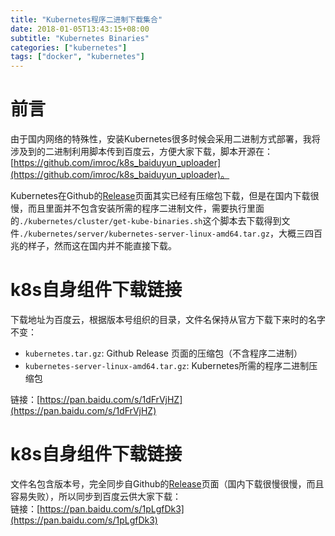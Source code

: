 ```yaml
---
title: "Kubernetes程序二进制下载集合"
date: 2018-01-05T13:43:15+08:00
subtitle: "Kubernetes Binaries"
categories: ["kubernetes"]
tags: ["docker", "kubernetes"]
---
```


# 前言
由于国内网络的特殊性，安装Kubernetes很多时候会采用二进制方式部署，我将涉及到的二进制利用脚本传到百度云，方便大家下载，脚本开源在：[https://github.com/imroc/k8s_baiduyun_uploader](https://github.com/imroc/k8s_baiduyun_uploader)。  
  
Kubernetes在Github的[Release](https://github.com/kubernetes/kubernetes/releases)页面其实已经有压缩包下载，但是在国内下载很慢，而且里面并不包含安装所需的程序二进制文件，需要执行里面的`./kubernetes/cluster/get-kube-binaries.sh`这个脚本去下载得到文件`./kubernetes/server/kubernetes-server-linux-amd64.tar.gz`，大概三四百兆的样子，然而这在国内并不能直接下载。

# k8s自身组件下载链接
下载地址为百度云，根据版本号组织的目录，文件名保持从官方下载下来时的名字不变：

- `kubernetes.tar.gz`: Github Release 页面的压缩包（不含程序二进制）  
- `kubernetes-server-linux-amd64.tar.gz`: Kubernetes所需的程序二进制压缩包   

链接：[https://pan.baidu.com/s/1dFrVjHZ](https://pan.baidu.com/s/1dFrVjHZ)


# k8s自身组件下载链接
文件名包含版本号，完全同步自Github的[Release](https://github.com/coreos/etcd/releases)页面（国内下载很慢很慢，而且容易失败），所以同步到百度云供大家下载：  
链接：[https://pan.baidu.com/s/1pLgfDk3](https://pan.baidu.com/s/1pLgfDk3)
